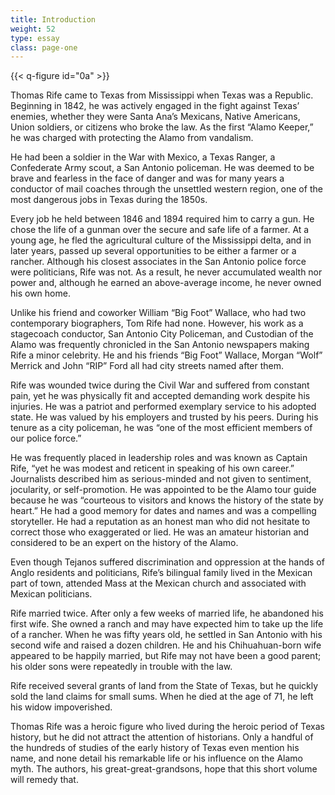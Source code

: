 ```yaml
---
title: Introduction
weight: 52
type: essay
class: page-one
---
```


{{< q-figure id="0a" >}}

Thomas Rife came to Texas from Mississippi when Texas was a Republic. Beginning in 1842, he was actively engaged in the fight against Texas’ enemies, whether they were Santa Ana’s Mexicans, Native Americans, Union soldiers, or citizens who broke the law. As the first “Alamo Keeper,” he was charged with protecting the Alamo from vandalism.

He had been a soldier in the War with Mexico, a Texas Ranger, a Confederate Army scout, a San Antonio policeman. He was deemed to be brave and fearless in the face of danger and was for many years a conductor of mail coaches through the unsettled western region, one of the most dangerous jobs in Texas during the 1850s.

Every job he held between 1846 and 1894 required him to carry a gun. He chose the life of a gunman over the secure and safe life of a farmer. At a young age, he fled the agricultural culture of the Mississippi delta, and in later years, passed up several opportunities to be either a farmer or a rancher. Although his closest associates in the San Antonio police force were politicians, Rife was not. As a result, he never accumulated wealth nor power and, although he earned an above-average income, he never owned his own home.

Unlike his friend and coworker William “Big Foot” Wallace, who had two contemporary biographers, Tom Rife had none. However, his work as a stagecoach conductor, San Antonio City Policeman, and Custodian of the Alamo was frequently chronicled in the San Antonio newspapers making Rife a minor celebrity. He and his friends “Big Foot” Wallace, Morgan “Wolf” Merrick and John “RIP” Ford all had city streets named after them.

Rife was wounded twice during the Civil War and suffered from constant pain, yet he was physically fit and accepted demanding work despite his injuries. He was a patriot and performed exemplary service to his adopted state. He was valued by his employers and trusted by his peers. During his tenure as a city policeman, he was “one of the most efficient members of our police force.”

He was frequently placed in leadership roles and was known as Captain Rife, “yet he was modest and reticent in speaking of his own career.” Journalists described him as serious-minded and not given to sentiment, jocularity, or self-promotion. He was appointed to be the Alamo tour guide because he was “courteous to visitors and knows the history of the state by heart.” He had a good memory for dates and names and was a compelling storyteller. He had a reputation as an honest man who did not hesitate to correct those who exaggerated or lied. He was an amateur historian and considered to be an expert on the history of the Alamo.

Even though Tejanos suffered discrimination and oppression at the hands of Anglo residents and politicians, Rife’s bilingual family lived in the Mexican part of town, attended Mass at the Mexican church and associated with Mexican politicians.

Rife married twice. After only a few weeks of married life, he abandoned his first wife. She owned a ranch and may have expected him to take up the life of a rancher. When he was fifty years old, he settled in San Antonio with his second wife and raised a dozen children. He and his Chihuahuan-born wife appeared to be happily married, but Rife may not have been a good parent; his older sons were repeatedly in trouble with the law.

Rife received several grants of land from the State of Texas, but he quickly sold the land claims for small sums.  When he died at the age of 71, he left his widow impoverished.

Thomas Rife was a heroic figure who lived during the heroic period of Texas history, but he did not attract the attention of historians. Only a handful of the hundreds of studies of the early history of Texas even mention his name, and none detail his remarkable life or his influence on the Alamo myth. The authors, his great-great-grandsons, hope that this short volume will remedy that.
